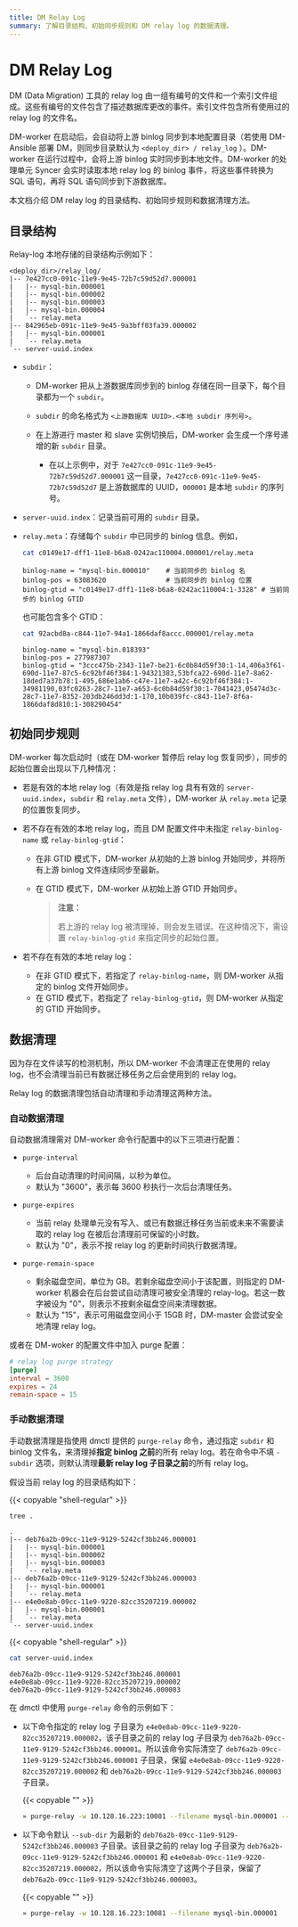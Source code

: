 ```yaml
---
title: DM Relay Log
summary: 了解目录结构、初始同步规则和 DM relay log 的数据清理。
---
```


# DM Relay Log

DM (Data Migration) 工具的 relay log 由一组有编号的文件和一个索引文件组成。这些有编号的文件包含了描述数据库更改的事件。索引文件包含所有使用过的 relay log 的文件名。

DM-worker 在启动后，会自动将上游 binlog 同步到本地配置目录（若使用 DM-Ansible 部署 DM，则同步目录默认为 `<deploy_dir> / relay_log` ）。DM-worker 在运行过程中，会将上游 binlog 实时同步到本地文件。DM-worker 的处理单元 Syncer 会实时读取本地 relay log 的 binlog 事件，将这些事件转换为 SQL 语句，再将 SQL 语句同步到下游数据库。

本文档介绍 DM relay log 的目录结构、初始同步规则和数据清理方法。

## 目录结构

Relay-log 本地存储的目录结构示例如下：

```
<deploy_dir>/relay_log/
|-- 7e427cc0-091c-11e9-9e45-72b7c59d52d7.000001
|   |-- mysql-bin.000001
|   |-- mysql-bin.000002
|   |-- mysql-bin.000003
|   |-- mysql-bin.000004
|   `-- relay.meta
|-- 842965eb-091c-11e9-9e45-9a3bff03fa39.000002
|   |-- mysql-bin.000001
|   `-- relay.meta
`-- server-uuid.index
```

- `subdir`：

    - DM-worker 把从上游数据库同步到的 binlog 存储在同一目录下，每个目录都为一个 `subdir`。
    - `subdir` 的命名格式为 `<上游数据库 UUID>.<本地 subdir 序列号>`。
    - 在上游进行 master 和 slave 实例切换后，DM-worker 会生成一个序号递增的新 `subdir` 目录。

        - 在以上示例中，对于 `7e427cc0-091c-11e9-9e45-72b7c59d52d7.000001` 这一目录，`7e427cc0-091c-11e9-9e45-72b7c59d52d7` 是上游数据库的 UUID，`000001` 是本地 `subdir` 的序列号。

- `server-uuid.index`：记录当前可用的 `subdir` 目录。

- `relay.meta`：存储每个 `subdir` 中已同步的 binlog 信息。例如，

    ```bash
    cat c0149e17-dff1-11e8-b6a8-0242ac110004.000001/relay.meta
    ```

    ```
    binlog-name = "mysql-bin.000010"    # 当前同步的 binlog 名
    binlog-pos = 63083620               # 当前同步的 binlog 位置
    binlog-gtid = "c0149e17-dff1-11e8-b6a8-0242ac110004:1-3328" # 当前同步的 binlog GTID
    ```

    也可能包含多个 GTID：

    ```bash
    cat 92acbd8a-c844-11e7-94a1-1866daf8accc.000001/relay.meta
    ```

    ```
    binlog-name = "mysql-bin.018393"
    binlog-pos = 277987307
    binlog-gtid = "3ccc475b-2343-11e7-be21-6c0b84d59f30:1-14,406a3f61-690d-11e7-87c5-6c92bf46f384:1-94321383,53bfca22-690d-11e7-8a62-18ded7a37b78:1-495,686e1ab6-c47e-11e7-a42c-6c92bf46f384:1-34981190,03fc0263-28c7-11e7-a653-6c0b84d59f30:1-7041423,05474d3c-28c7-11e7-8352-203db246dd3d:1-170,10b039fc-c843-11e7-8f6a-1866daf8d810:1-308290454"
    ```

## 初始同步规则

DM-worker 每次启动时（或在 DM-worker 暂停后 relay log 恢复同步），同步的起始位置会出现以下几种情况：

- 若是有效的本地 relay log（有效是指 relay log 具有有效的 `server-uuid.index`，`subdir` 和 `relay.meta` 文件），DM-worker 从 `relay.meta` 记录的位置恢复同步。

- 若不存在有效的本地 relay log，而且 DM 配置文件中未指定 `relay-binlog-name` 或 `relay-binlog-gtid`：

    - 在非 GTID 模式下，DM-worker 从初始的上游 binlog 开始同步，并将所有上游 binlog 文件连续同步至最新。

    - 在 GTID 模式下，DM-worker 从初始上游 GTID 开始同步。

        > **注意：**
        >
        > 若上游的 relay log 被清理掉，则会发生错误。在这种情况下，需设置 `relay-binlog-gtid` 来指定同步的起始位置。

- 若不存在有效的本地 relay log：

    - 在非 GTID 模式下，若指定了 `relay-binlog-name`，则 DM-worker 从指定的 binlog 文件开始同步。
    - 在 GTID 模式下，若指定了 `relay-binlog-gtid`，则 DM-worker 从指定的 GTID 开始同步。

## 数据清理

因为存在文件读写的检测机制，所以 DM-worker 不会清理正在使用的 relay log，也不会清理当前已有数据迁移任务之后会使用到的 relay log。

Relay log 的数据清理包括自动清理和手动清理这两种方法。

### 自动数据清理

自动数据清理需对 DM-worker 命令行配置中的以下三项进行配置：

- `purge-interval`
    - 后台自动清理的时间间隔，以秒为单位。
    - 默认为 "3600"，表示每 3600 秒执行一次后台清理任务。

- `purge-expires`
    - 当前 relay 处理单元没有写入、或已有数据迁移任务当前或未来不需要读取的 relay log 在被后台清理前可保留的小时数。
    - 默认为 "0"，表示不按 relay log 的更新时间执行数据清理。

- `purge-remain-space`
    - 剩余磁盘空间，单位为 GB。若剩余磁盘空间小于该配置，则指定的 DM-worker 机器会在后台尝试自动清理可被安全清理的 relay-log。若这一数字被设为 "0"，则表示不按剩余磁盘空间来清理数据。
    - 默认为 "15"，表示可用磁盘空间小于 15GB 时，DM-master 会尝试安全地清理 relay log。

或者在 DM-woker 的配置文件中加入 purge 配置：

```toml
# relay log purge strategy
[purge]
interval = 3600
expires = 24
remain-space = 15
```

### 手动数据清理

手动数据清理是指使用 dmctl 提供的 `purge-relay` 命令，通过指定 `subdir` 和 binlog 文件名，来清理掉**指定 binlog 之前**的所有 relay log。若在命令中不填 `-subdir` 选项，则默认清理**最新 relay log 子目录之前**的所有 relay log。

假设当前 relay log 的目录结构如下：

{{< copyable "shell-regular" >}}

```bash
tree .
```

```
.
|-- deb76a2b-09cc-11e9-9129-5242cf3bb246.000001
|   |-- mysql-bin.000001
|   |-- mysql-bin.000002
|   |-- mysql-bin.000003
|   `-- relay.meta
|-- deb76a2b-09cc-11e9-9129-5242cf3bb246.000003
|   |-- mysql-bin.000001
|   `-- relay.meta
|-- e4e0e8ab-09cc-11e9-9220-82cc35207219.000002
|   |-- mysql-bin.000001
|   `-- relay.meta
`-- server-uuid.index
```

{{< copyable "shell-regular" >}}

```bash
cat server-uuid.index
```

```
deb76a2b-09cc-11e9-9129-5242cf3bb246.000001
e4e0e8ab-09cc-11e9-9220-82cc35207219.000002
deb76a2b-09cc-11e9-9129-5242cf3bb246.000003
```

在 dmctl 中使用 `purge-relay` 命令的示例如下：

+ 以下命令指定的 relay log 子目录为 `e4e0e8ab-09cc-11e9-9220-82cc35207219.000002`，该子目录之前的 relay log 子目录为 `deb76a2b-09cc-11e9-9129-5242cf3bb246.000001`。所以该命令实际清空了 `deb76a2b-09cc-11e9-9129-5242cf3bb246.000001` 子目录，保留 `e4e0e8ab-09cc-11e9-9220-82cc35207219.000002` 和 `deb76a2b-09cc-11e9-9129-5242cf3bb246.000003` 子目录。

    {{< copyable "" >}}

    ```bash
    » purge-relay -w 10.128.16.223:10081 --filename mysql-bin.000001 --sub-dir e4e0e8ab-09cc-11e9-9220-82cc35207219.000002
    ```

+ 以下命令默认 `--sub-dir` 为最新的 `deb76a2b-09cc-11e9-9129-5242cf3bb246.000003` 子目录。该目录之前的 relay log 子目录为 `deb76a2b-09cc-11e9-9129-5242cf3bb246.000001` 和 `e4e0e8ab-09cc-11e9-9220-82cc35207219.000002`，所以该命令实际清空了这两个子目录，保留了 `deb76a2b-09cc-11e9-9129-5242cf3bb246.000003`。

    {{< copyable "" >}}

    ```bash
    » purge-relay -w 10.128.16.223:10081 --filename mysql-bin.000001
    ```
